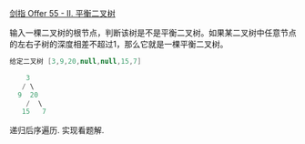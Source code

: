 [剑指 Offer 55 - II. 平衡二叉树](https://leetcode-cn.com/problems/er-cha-shu-de-shen-du-lcof/solution/di-gui-bian-li-shu-by-wangyk/)


输入一棵二叉树的根节点，判断该树是不是平衡二叉树。如果某二叉树中任意节点的左右子树的深度相差不超过1，那么它就是一棵平衡二叉树。

```java
给定二叉树 [3,9,20,null,null,15,7]

    3
   / \
  9  20
    /  \
   15   7
```

递归后序遍历. 实现看题解.
   
   


